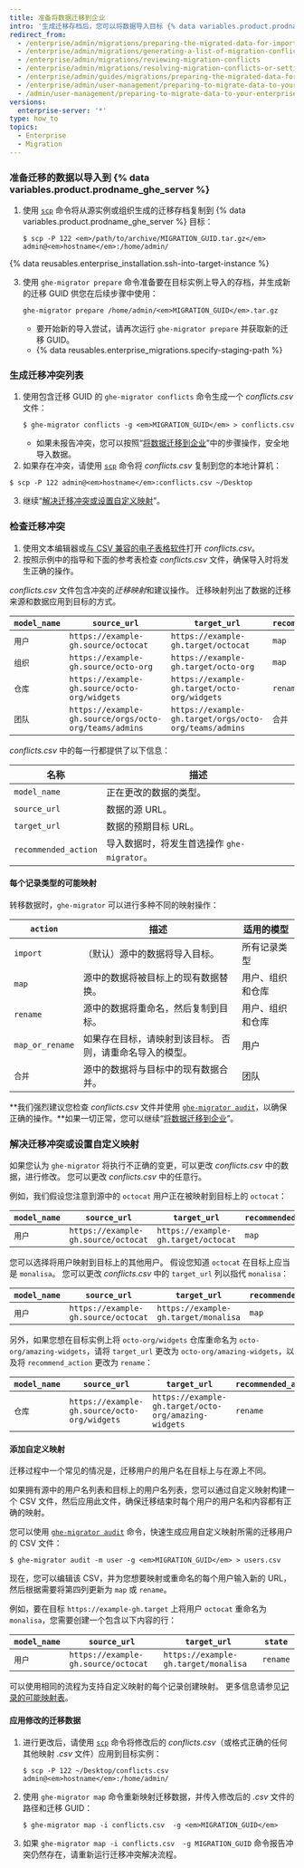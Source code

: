 ```yaml
---
title: 准备将数据迁移到企业
intro: '生成迁移存档后，您可以将数据导入目标 {% data variables.product.prodname_ghe_server %} 实例。 在将变更永久应用到目标实例之前，您需要检查变更，查看有无潜在的冲突。'
redirect_from:
  - /enterprise/admin/migrations/preparing-the-migrated-data-for-import-to-github-enterprise-server
  - /enterprise/admin/migrations/generating-a-list-of-migration-conflicts
  - /enterprise/admin/migrations/reviewing-migration-conflicts
  - /enterprise/admin/migrations/resolving-migration-conflicts-or-setting-up-custom-mappings
  - /enterprise/admin/guides/migrations/preparing-the-migrated-data-for-import-to-github-enterprise/
  - /enterprise/admin/user-management/preparing-to-migrate-data-to-your-enterprise
  - /admin/user-management/preparing-to-migrate-data-to-your-enterprise
versions:
  enterprise-server: '*'
type: how_to
topics:
  - Enterprise
  - Migration
---
```


### 准备迁移的数据以导入到 {% data variables.product.prodname_ghe_server %}

1. 使用 [`scp`](https://linuxacademy.com/blog/linux/ssh-and-scp-howto-tips-tricks#scp) 命令将从源实例或组织生成的迁移存档复制到 {% data variables.product.prodname_ghe_server %} 目标：

    ```shell
    $ scp -P 122 <em>/path/to/archive/MIGRATION_GUID.tar.gz</em> admin@<em>hostname</em>:/home/admin/
    ```

{% data reusables.enterprise_installation.ssh-into-target-instance %}

3. 使用 `ghe-migrator prepare` 命令准备要在目标实例上导入的存档，并生成新的迁移 GUID 供您在后续步骤中使用：

    ```shell
    ghe-migrator prepare /home/admin/<em>MIGRATION_GUID</em>.tar.gz
    ```

    * 要开始新的导入尝试，请再次运行 `ghe-migrator prepare` 并获取新的迁移 GUID。
    * {% data reusables.enterprise_migrations.specify-staging-path %}

### 生成迁移冲突列表

1. 使用包含迁移 GUID 的 `ghe-migrator conflicts` 命令生成一个 *conflicts.csv* 文件：
    ```shell
    $ ghe-migrator conflicts -g <em>MIGRATION_GUID</em> > conflicts.csv
    ```
    - 如果未报告冲突，您可以按照“[将数据迁移到企业](/enterprise/admin/guides/migrations/applying-the-imported-data-on-github-enterprise-server/)”中的步骤操作，安全地导入数据。
2. 如果存在冲突，请使用 [`scp`](https://linuxacademy.com/blog/linux/ssh-and-scp-howto-tips-tricks#scp) 命令将 *conflicts.csv* 复制到您的本地计算机：
  ```shell
  $ scp -P 122 admin@<em>hostname</em>:conflicts.csv ~/Desktop
  ```
3. 继续“[解决迁移冲突或设置自定义映射](#resolving-migration-conflicts-or-setting-up-custom-mappings)”。

### 检查迁移冲突

1. 使用文本编辑器或[与 CSV 兼容的电子表格软件](https://en.wikipedia.org/wiki/Comma-separated_values#Application_support)打开 *conflicts.csv*。
2. 按照示例中的指导和下面的参考表检查 *conflicts.csv* 文件，确保导入时将发生正确的操作。

*conflicts.csv* 文件包含冲突的*迁移映射*和建议操作。 迁移映射列出了数据的迁移来源和数据应用到目标的方式。

| `model_name` | `source_url`                                           | `target_url`                                           | `recommended_action` |
| ------------ | ------------------------------------------------------ | ------------------------------------------------------ | -------------------- |
| `用户`         | `https://example-gh.source/octocat`                    | `https://example-gh.target/octocat`                    | `map`                |
| `组织`         | `https://example-gh.source/octo-org`                   | `https://example-gh.target/octo-org`                   | `map`                |
| `仓库`         | `https://example-gh.source/octo-org/widgets`           | `https://example-gh.target/octo-org/widgets`           | `rename`             |
| `团队`         | `https://example-gh.source/orgs/octo-org/teams/admins` | `https://example-gh.target/orgs/octo-org/teams/admins` | `合并`                 |

*conflicts.csv* 中的每一行都提供了以下信息：

| 名称                   | 描述                            |
| -------------------- | ----------------------------- |
| `model_name`         | 正在更改的数据的类型。                   |
| `source_url`         | 数据的源 URL。                     |
| `target_url`         | 数据的预期目标 URL。                  |
| `recommended_action` | 导入数据时，将发生首选操作 `ghe-migrator`。 |

#### 每个记录类型的可能映射

转移数据时，`ghe-migrator` 可以进行多种不同的映射操作：

| `action`        | 描述                            | 适用的模型    |
| --------------- | ----------------------------- | -------- |
| `import`        | （默认）源中的数据将导入目标。               | 所有记录类型   |
| `map`           | 源中的数据将被目标上的现有数据替换。            | 用户、组织和仓库 |
| `rename`        | 源中的数据将重命名，然后复制到目标。            | 用户、组织和仓库 |
| `map_or_rename` | 如果存在目标，请映射到该目标。 否则，请重命名导入的模型。 | 用户       |
| `合并`            | 源中的数据将与目标中的现有数据合并。            | 团队       |

**我们强烈建议您检查 *conflicts.csv* 文件并使用 [`ghe-migrator audit`](/enterprise/admin/guides/migrations/reviewing-migration-data)，以确保正确的操作。**如果一切正常，您可以继续“[将数据迁移到企业](/enterprise/admin/guides/migrations/applying-the-imported-data-on-github-enterprise-server)”。


### 解决迁移冲突或设置自定义映射

如果您认为 `ghe-migrator` 将执行不正确的变更，可以更改 *conflicts.csv* 中的数据，进行修改。 您可以更改 *conflicts.csv* 中的任意行。

例如，我们假设您注意到源中的 `octocat` 用户正在被映射到目标上的 `octocat`：

| `model_name` | `source_url`                        | `target_url`                        | `recommended_action` |
| ------------ | ----------------------------------- | ----------------------------------- | -------------------- |
| `用户`         | `https://example-gh.source/octocat` | `https://example-gh.target/octocat` | `map`                |

您可以选择将用户映射到目标上的其他用户。 假设您知道 `octocat` 在目标上应当是 `monalisa`。 您可以更改 *conflicts.csv* 中的 `target_url` 列以指代 `monalisa`：

| `model_name` | `source_url`                        | `target_url`                         | `recommended_action` |
| ------------ | ----------------------------------- | ------------------------------------ | -------------------- |
| `用户`         | `https://example-gh.source/octocat` | `https://example-gh.target/monalisa` | `map`                |

另外，如果您想在目标实例上将 `octo-org/widgets` 仓库重命名为 `octo-org/amazing-widgets`，请将 `target_url` 更改为 `octo-org/amazing-widgets`，以及将 `recommend_action` 更改为 `rename`：

| `model_name` | `source_url`                                 | `target_url`                                         | `recommended_action` |
| ------------ | -------------------------------------------- | ---------------------------------------------------- | -------------------- |
| `仓库`         | `https://example-gh.source/octo-org/widgets` | `https://example-gh.target/octo-org/amazing-widgets` | `rename`             |

#### 添加自定义映射

迁移过程中一个常见的情况是，迁移用户的用户名在目标上与在源上不同。

如果拥有源中的用户名列表和目标上的用户名列表，您可以通过自定义映射构建一个 CSV 文件，然后应用此文件，确保迁移结束时每个用户的用户名和内容都有正确的映射。

您可以使用 [`ghe-migrator audit`](/enterprise/admin/guides/migrations/reviewing-migration-data) 命令，快速生成应用自定义映射所需的迁移用户的 CSV 文件：

```shell
$ ghe-migrator audit -m user -g <em>MIGRATION_GUID</em> > users.csv
```

现在，您可以编辑该 CSV，并为您想要映射或重命名的每个用户输入新的 URL，然后根据需要将第四列更新为 `map` 或 `rename`。

例如，要在目标 `https://example-gh.target` 上将用户 `octocat` 重命名为 `monalisa`，您需要创建一个包含以下内容的行：

| `model_name` | `source_url`                        | `target_url`                         | `state`  |
| ------------ | ----------------------------------- | ------------------------------------ | -------- |
| `用户`         | `https://example-gh.source/octocat` | `https://example-gh.target/monalisa` | `rename` |

可以使用相同的流程为支持自定义映射的每个记录创建映射。 更多信息请参见[记录的可能映射表](/enterprise/admin/guides/migrations/reviewing-migration-conflicts#possible-mappings-for-each-record-type)。

#### 应用修改的迁移数据

1. 进行更改后，请使用 [`scp`](https://linuxacademy.com/blog/linux/ssh-and-scp-howto-tips-tricks#scp) 命令将修改后的 *conflicts.csv*（或格式正确的任何其他映射 *.csv* 文件）应用到目标实例：

    ```shell
    $ scp -P 122 ~/Desktop/conflicts.csv admin@<em>hostname</em>:/home/admin/
    ```

2. 使用 `ghe-migrator map` 命令重新映射迁移数据，并传入修改后的 *.csv* 文件的路径和迁移 GUID：

    ```shell
    $ ghe-migrator map -i conflicts.csv  -g <em>MIGRATION_GUID</em>
    ```

3. 如果 `ghe-migrator map -i conflicts.csv  -g MIGRATION_GUID` 命令报告冲突仍然存在，请重新运行迁移冲突解决流程。
